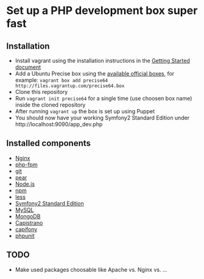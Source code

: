 Set up a PHP development box super fast
=======================================

Installation
------------

* Install vagrant using the installation instructions in the [Getting Started document](http://vagrantup.com/v1/docs/getting-started/index.html)
* Add a Ubuntu Precise box using the [available official boxes](https://github.com/mitchellh/vagrant/wiki/Available-Vagrant-Boxes), for example: ```vagrant box add precise64 http://files.vagrantup.com/precise64.box```
* Clone this repository
* Run ```vagrant init precise64``` for a single time (use choosen box name) inside the cloned repository
* After running ```vagrant up``` the box is set up using Puppet
* You should now have your working Symfony2 Standard Edition under http://localhost:9090/app_dev.php

Installed components
--------------------

* [Nginx](http://nginx.org)
* [php-fpm](http://php-fpm.org)
* [git](http://git-scm.com/)
* [pear](http://pear.php.net/)
* [Node.js](http://nodejs.org/)
* [npm](http://npmjs.org/)
* [less](http://lesscss.org/)
* [Symfony2 Standard Edition](https://github.com/symfony/symfony-standard)
* [MySQL](http://dev.mysql.com/downloads/mysql/)
* [MongoDB](http://www.mongodb.org/)
* [Capistrano](https://github.com/capistrano/capistrano)
* [capifony](http://capifony.org/)
* [phpunit](http://www.phpunit.de)

TODO
----

* Make used packages choosable like Apache vs. Nginx vs. ...



